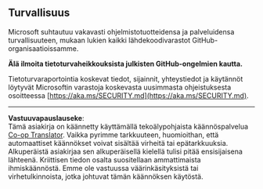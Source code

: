 <!--
CO_OP_TRANSLATOR_METADATA:
{
  "original_hash": "7229f7490ea61a04330b79651ac4d37e",
  "translation_date": "2025-09-09T21:18:25+00:00",
  "source_file": "SECURITY.md",
  "language_code": "fi"
}
-->
## Turvallisuus

Microsoft suhtautuu vakavasti ohjelmistotuotteidensa ja palveluidensa turvallisuuteen, mukaan lukien kaikki lähdekoodivarastot GitHub-organisaatioissamme.

**Älä ilmoita tietoturvaheikkouksista julkisten GitHub-ongelmien kautta.**

Tietoturvaraportointia koskevat tiedot, sijainnit, yhteystiedot ja käytännöt löytyvät Microsoftin varastoja koskevasta uusimmasta ohjeistuksesta osoitteessa [https://aka.ms/SECURITY.md](https://aka.ms/SECURITY.md).

---

**Vastuuvapauslauseke**:  
Tämä asiakirja on käännetty käyttämällä tekoälypohjaista käännöspalvelua [Co-op Translator](https://github.com/Azure/co-op-translator). Vaikka pyrimme tarkkuuteen, huomioithan, että automaattiset käännökset voivat sisältää virheitä tai epätarkkuuksia. Alkuperäistä asiakirjaa sen alkuperäisellä kielellä tulisi pitää ensisijaisena lähteenä. Kriittisen tiedon osalta suositellaan ammattimaista ihmiskäännöstä. Emme ole vastuussa väärinkäsityksistä tai virhetulkinnoista, jotka johtuvat tämän käännöksen käytöstä.
